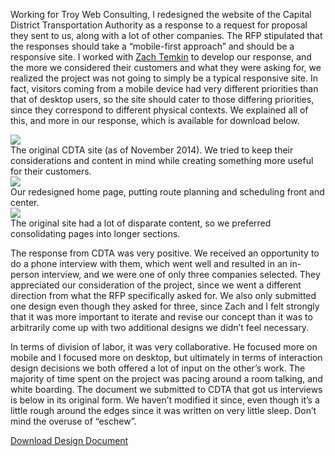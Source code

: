 Working for Troy Web Consulting, I redesigned the website of the Capital District Transportation Authority as a response to a request for proposal they sent to us, along with a lot of other companies. The RFP stipulated that the responses should take a “mobile-first approach” and should be a responsive site. I worked with [Zach Temkin](http://zachtemkin.us) to develop our response, and the more we considered their customers and what they were asking for, we realized the project was not going to simply be a typical responsive site. In fact, visitors coming from a mobile device had very different priorities than that of desktop users, so the site should cater to those differing priorities, since they correspond to different physical contexts. We explained all of this, and more in our response, which is available for download below.

<div class="project-detail-image-one-across">
  <div class="image-wrapper stroked"><img src="/images/cdta-old.png"/></div>
  <div class="caption">The original CDTA site (as of November 2014). We tried to keep their considerations and content in mind while creating something more useful for their customers.</div>
</div>
<div class="project-detail-image-two-across">
  <div class="image-wrapper"><img src="/images/cdta-home.png"/>
    <div class="caption">Our redesigned home page, putting route planning and scheduling front and center.</div>
  </div>
  <div class="image-wrapper"><img src="/images/cdta-interior.png"/>
    <div class="caption">The original site had a lot of disparate content, so we preferred consolidating pages into longer sections.</div>
  </div>
</div>

The response from CDTA was very positive. We received an opportunity to do a phone interview with them, which went well and resulted in an in-person interview, and we were one of only three companies selected.  They appreciated our consideration of the project, since we went a different direction from what the RFP specifically asked for. We also only submitted one design even though they asked for three, since Zach and I felt strongly that it was more important to iterate and revise our concept than it was to arbitrarily come up with two additional designs we didn’t feel necessary.

In terms of division of labor, it was very collaborative. He focused more on mobile and I focused more on desktop, but ultimately in terms of interaction design decisions we both offered a lot of input on the other’s work. The majority of time spent on the project was pacing around a room talking, and white boarding. The document we submitted to CDTA that got us interviews is below in its original form. We haven’t modified it since, even though it’s a little rough around the edges since it was written on very little sleep. Don’t mind the overuse of “eschew”.

<p class="download-btn"><a href="/downloads/CDTA-analysis.pdf" class="btn btn--download"><span>Download Design Document</span></a></p>